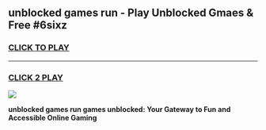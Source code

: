 
## unblocked games run - Play Unblocked Gmaes & Free #6sixz
<h3>
<a href="https://news.freeplayer.one?title=unblocked_games_run&ref=24F">CLICK TO PLAY</a></h3>
<hr>

<h3>
<a href="https://news.freeplayer.one?title=unblocked_games_run&ref=24F">CLICK 2 PLAY</a>
  
</h3>

<a href="https://news.freeplayer.one?title=unblocked_games_run&ref=24F/"><img src="https://clearcache.store/games.png"></a>


**unblocked games run games unblocked: Your Gateway to Fun and Accessible Online Gaming**
